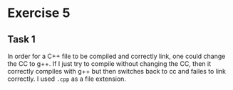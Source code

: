 # Exercise 5

## Task 1

In order for a C++ file to be compiled and correctly link, one could change the CC to g++.
If I just try to compile without changing the CC, then it correctly compiles with g++ but then switches
back to cc and failes to link correctly.
I used `.cpp` as a file extension.
